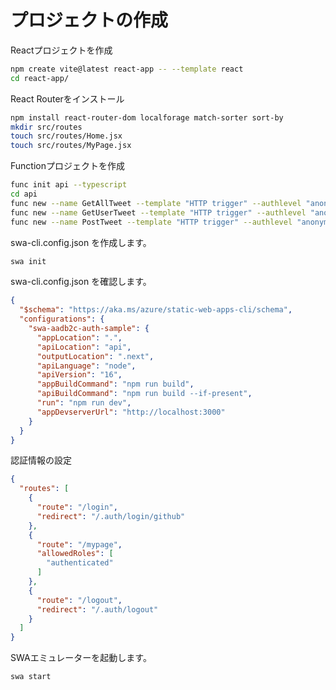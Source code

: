 # プロジェクトの作成

Reactプロジェクトを作成

```bash
npm create vite@latest react-app -- --template react
cd react-app/
```

React Routerをインストール

```bash
npm install react-router-dom localforage match-sorter sort-by
mkdir src/routes
touch src/routes/Home.jsx
touch src/routes/MyPage.jsx
```

Functionプロジェクトを作成

```bash
func init api --typescript
cd api
func new --name GetAllTweet --template "HTTP trigger" --authlevel "anonymous"
func new --name GetUserTweet --template "HTTP trigger" --authlevel "anonymous"
func new --name PostTweet --template "HTTP trigger" --authlevel "anonymous"
```

swa-cli.config.json を作成します。

```bash
swa init
```

swa-cli.config.json を確認します。

```json
{
  "$schema": "https://aka.ms/azure/static-web-apps-cli/schema",
  "configurations": {
    "swa-aadb2c-auth-sample": {
      "appLocation": ".",
      "apiLocation": "api",
      "outputLocation": ".next",
      "apiLanguage": "node",
      "apiVersion": "16",
      "appBuildCommand": "npm run build",
      "apiBuildCommand": "npm run build --if-present",
      "run": "npm run dev",
      "appDevserverUrl": "http://localhost:3000"
    }
  }
}

```

認証情報の設定

```json
{
  "routes": [
    {
      "route": "/login",
      "redirect": "/.auth/login/github"
    },
    {
      "route": "/mypage",
      "allowedRoles": [
        "authenticated"
      ]
    },
    {
      "route": "/logout",
      "redirect": "/.auth/logout"
    }
  ]
}
```

SWAエミュレーターを起動します。

```bash
swa start
```
